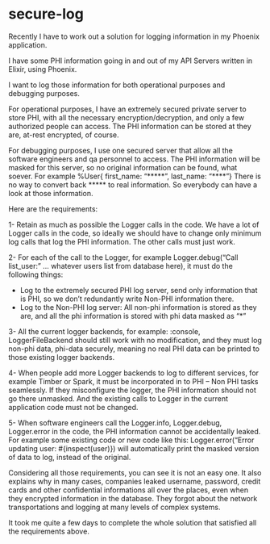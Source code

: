 # secure-log
Recently I have to work out a solution for logging information in my Phoenix application.

 

I have some PHI information going in and out of my API Servers written in Elixir, using Phoenix.

I want to log those information for both operational purposes and debugging purposes.

 

For operational purposes, I have an extremely secured private server to store PHI, with all the necessary encryption/decryption, and only a few authorized people can access. The PHI information can be stored at they are, at-rest encrypted, of course.

 

For debugging purposes, I use one secured server that allow all the software engineers and qa personnel to access. The PHI information will be masked for this server, so no original information can be found, what soever. For example %User{ first_name: “*****”, last_name: “****”}
There is no way to convert back ***** to real information. So everybody can have a look at those information.

 

Here are the requirements:

1-    Retain as much as possible the Logger calls in the code. We have a lot of Logger calls in the code, so ideally we should have to change only minimum log calls that log the PHI information. The other calls must just work.

2-    For each of the call to the Logger, for example Logger.debug(“Call list_user:” … whatever users list from database here), it must do the following things:
- Log to the extremely secured PHI log server, send only information that is PHI, so we don’t redundantly write Non-PHI information there.
- Log to the Non-PHI log server: All non-phi information is stored as they are, and all the phi information is stored with phi data masked as “*”

3-    All the current logger backends, for example: :console, LoggerFileBackend should still work with no modification, and they must log non-phi data, phi-data securely, meaning no real PHI data can be printed to those existing logger backends.

4-    When people add more Logger backends to log to different services, for example Timber or Spark, it must be incorporated in to PHI – Non PHI tasks seamlessly. If they misconfigure the logger, the PHI information should not go there unmasked. And the existing calls to Logger in the current application code must not be changed.

5-    When software engineers call the Logger.info, Logger.debug, Logger.error in the code, the PHI information cannot be accidentally leaked.
For example some existing code or new code like this: Logger.error(“Error updating user: #{inspect(user)}) will automatically print the masked version of data to log, instead of the original.  

 

Considering all those requirements, you can see it is not an easy one. It also explains why in many cases, companies leaked username, password, credit cards and other confidential informations all over the places, even when they encrypted information in the database. They forgot about the network transportations and logging at many levels of complex systems.

 

It took me quite a few days to complete the whole solution that satisfied all the requirements above.

